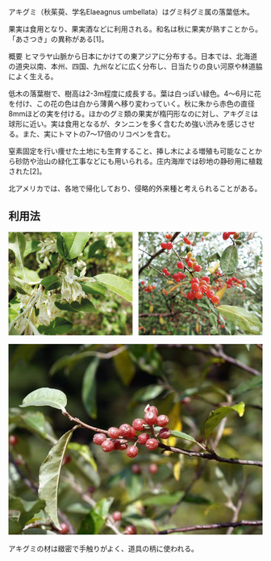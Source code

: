 アキグミ（秋茱萸、学名Elaeagnus umbellata）はグミ科グミ属の落葉低木。

果実は食用となり、果実酒などに利用される。和名は秋に果実が熟すことから。「あさつき」の異称がある[1]。

概要
ヒマラヤ山脈から日本にかけての東アジアに分布する。日本では、北海道の道央以南、本州、四国、九州などに広く分布し、日当たりの良い河原や林道脇によく生える。

低木の落葉樹で、樹高は2-3m程度に成長する。葉は白っぽい緑色。4～6月に花を付け、この花の色は白から薄黄へ移り変わっていく。秋に朱から赤色の直径8mmほどの実を付ける。ほかのグミ類の果実が楕円形なのに対し、アキグミは球形に近い。実は食用となるが、タンニンを多く含むため強い渋みを感じさせる。また、実にトマトの7〜17倍のリコペンを含む。

窒素固定を行い痩せた土地にも生育すること、挿し木による増殖も可能なことから砂防や治山の緑化工事などにも用いられる。庄内海岸では砂地の静砂用に植栽された[2]。

北アメリカでは、各地で帰化しており、侵略的外来種と考えられることがある。

## 利用法



<span>![flower](index.assets\flower.jpg)</span>





<span>![akigumi](index.assets\akigumi.jpg)</span>

アキグミの材は緻密で手触りがよく、道具の柄に使われる。
